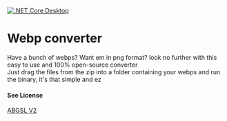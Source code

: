 [![.NET Core Desktop](https://github.com/https433/WebpConv/actions/workflows/dotnet-desktop.yml/badge.svg)](https://github.com/https433/WebpConv/actions/workflows/dotnet-desktop.yml)

# Webp converter
Have a bunch of webps? Want em in png format? look no further with this easy to use and 100% open-source converter
<br>
Just drag the files from the zip into a folder containing your webps and run the binary, it's that simple and ez
<h4>See License</h4>
<a href="ABGSL V2.md">ABGSL V2</a>
